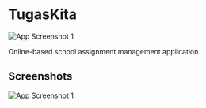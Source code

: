 
# TugasKita

![App Screenshot 1](https://res.cloudinary.com/dizwvnwu0/image/upload/v1705972727/%21MEDIA%20NETWORK/TugasKita/Resume_IT.png)

Online-based school assignment management application




## Screenshots

![App Screenshot 1](https://res.cloudinary.com/dizwvnwu0/image/upload/v1705972728/%21MEDIA%20NETWORK/TugasKita/Screenshot_2024-01-23_081759.png)


